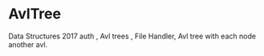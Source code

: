 # AvlTree
Data Structures 2017 auth , Avl trees , File Handler, Avl tree with each node another avl.
